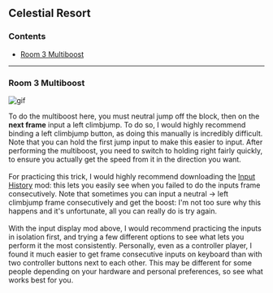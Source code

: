 ## Celestial Resort

### Contents
- [Room 3 Multiboost](#Room-3-Multiboost)

- - - -

### Room 3 Multiboost

![gif](https://github.com/Vapo41/C-Side-Guide/blob/main/images/3cmultiboostwebp.webp)

To do the multiboost here, you must neutral jump off the block, then on the **next frame** input a left climbjump. To do so, I would highly recommend binding a left climbjump button, as doing this manually is incredibly difficult. Note that you can hold the first jump input to make this easier to input. After performing the multiboost, you need to switch to holding right fairly quickly, to ensure you actually get the speed from it in the direction you want.
\
\
For practicing this trick, I would highly recommend downloading the [Input History](https://gamebanana.com/mods/34273) mod: this lets you easily see when you failed to do the inputs frame consecutively. Note that sometimes you can input a neutral -> left climbjump frame consecutively and get the boost: I'm not too sure why this happens and it's unfortunate, all you can really do is try again.
\
\
With the input display mod above, I would recommend practicing the inputs in isolation first, and trying a few different options to see what lets you perform it the most consistently. Personally, even as a controller player, I found it much easier to get frame consecutive inputs on keyboard than with two controller buttons next to each other. This may be different for some people depending on your hardware and personal preferences, so see what works best for you. 
